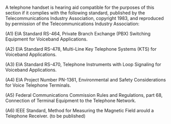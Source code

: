 A telephone handset is hearing aid compatible for the purposes of this section if it complies with the following standard, published by the Telecommunications Industry Association, copyright 1983, and reproduced by permission of the Telecommunications Industry Association:

(A1) EIA Standard RS-464, Private Branch Exchange (PBX) Switching Equipment for Voiceband Applications.

(A2) EIA Standard RS-478, Multi-Line Key Telephone Systems (KTS) for Voiceband Applications.

(A3) EIA Standard RS-470, Telephone Instruments with Loop Signaling for Voiceband Applications.

(A4) EIA Project Number PN-1361, Environmental and Safety Considerations for Voice Telephone Terminals.

(A5) Federal Communications Commission Rules and Regulations, part 68, Connection of Terminal Equipment to the Telephone Network.

(A6) IEEE Standard, Method for Measuring the Magnetic Field arould a Telephone Receiver. (to be published)


